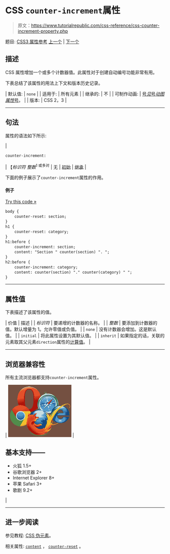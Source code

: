 # CSS `counter-increment`属性

> 原文：<https://www.tutorialrepublic.com/css-reference/css-counter-increment-property.php>

题目: [CSS3 属性参考](css3-properties.php) [上一个](css-content-property.php) | [下一个](css-counter-reset-property.php)

## 描述

CSS 属性增加一个或多个计数器值。此属性对于创建自动编号功能非常有用。

下表总结了该属性的用法上下文和版本历史记录。

| 默认值: | `none` |
| 适用于: | 所有元素 |
| 继承的: | 不 |
| 可制作动画: | [号*见*号*动图属性*号](css-animatable-properties.php)。 |
| 版本: | CSS 2，3 |

* * *

## 句法

属性的语法如下所示:

| 

```
counter-increment: 
```

 | 【*标识符* *整数*<sup>1 或多对</sup> &#124; 无 &#124; [初始](../definitions.php#initial) &#124; [继承](../definitions.php#inherit) |

下面的例子展示了`counter-increment`属性的作用。

#### 例子

[Try this code »](../codelab.php?topic=css&file=counter-increment-property "Try this code using online Editor")

```
body {
    counter-reset: section;
}
h1 {
    counter-reset: category;
}
h1:before {
    counter-increment: section;
    content: "Section " counter(section) ". ";
}
h2:before {
    counter-increment: category;
    content: counter(section) "." counter(category) " ";
}
```

* * *

## 属性值

下表描述了该属性的值。

| 价值 | 描述 |
| *标识符* | 要递增的计数器的名称。 |
| *整数* | 要添加到计数器的值。默认增量为 1。允许零值或负值。 |
| `none` | 没有计数器会增加。这是默认值。 |
| `initial` | 将此属性设置为其默认值。 |
| `inherit` | 如果指定的话，关联的元素取其父元素`direction`属性的[计算值](../definitions.php#computed-value)。 |

* * *

## 浏览器兼容性

所有主流浏览器都支持`counter-increment`属性。

| ![Browsers Icon](img/e9331123c77668c1832e541c2fca1002.png) | 

## 基本支持——

*   火狐 1.5+
*   谷歌浏览器 2+
*   Internet Explorer 8+
*   苹果 Safari 3+
*   歌剧 9.2+

 |

* * *

## 进一步阅读

参见教程: [CSS 伪元素](../css-tutorial/css-pseudo-elements.php#pseudo-elements)。

相关属性: [`content`](css-content-property.php) ， [`counter-reset`](css-counter-reset-property.php) 。